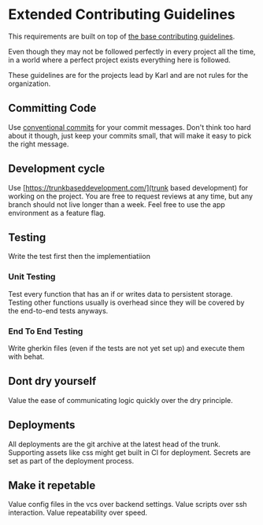 # Extended Contributing Guidelines

This requirements are built on top of [the base contributing guidelines](./CONTRIBUTING.md).

Even though they may not be followed perfectly in every project all the time, in a world where a perfect project exists everything here is followed.

These guidelines are for the projects lead by Karl and are not rules for the organization.

## Committing Code

Use [conventional commits](https://www.conventionalcommits.org/en/v1.0.0/) for your commit messages. Don't think too hard about it though, just keep your commits small, that will make it easy to pick the right message.

## Development cycle 

Use [https://trunkbaseddevelopment.com/](trunk based development) for working on the project. You are free to request reviews at any time, but any branch should not live longer than a week. Feel free to use the app environment as a feature flag.

## Testing

Write the test first then the implementiatiion

### Unit Testing

Test every function that has an if or writes data to persistent storage. Testing other functions usually is overhead since they will be covered by the end-to-end tests anyways.

### End To End Testing

Write gherkin files (even if the tests are not yet set up) and execute them with behat.

## Dont dry yourself

Value the ease of communicating logic quickly over the dry principle. 

## Deployments

All deployments are the git archive at the latest head of the trunk. Supporting assets like css might get built in CI for deployment. Secrets are set as part of the deployment process.

## Make it repetable

Value config files in the vcs over backend settings. Value scripts over ssh interaction. Value repeatability over speed.
